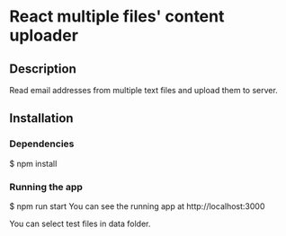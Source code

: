 # React multiple files' content uploader
## Description
Read email addresses from multiple text files and upload them to server.

## Installation
### Dependencies
$ npm install

### Running the app
$ npm run start
You can see the running app at http://localhost:3000

You can select test files in data folder.
